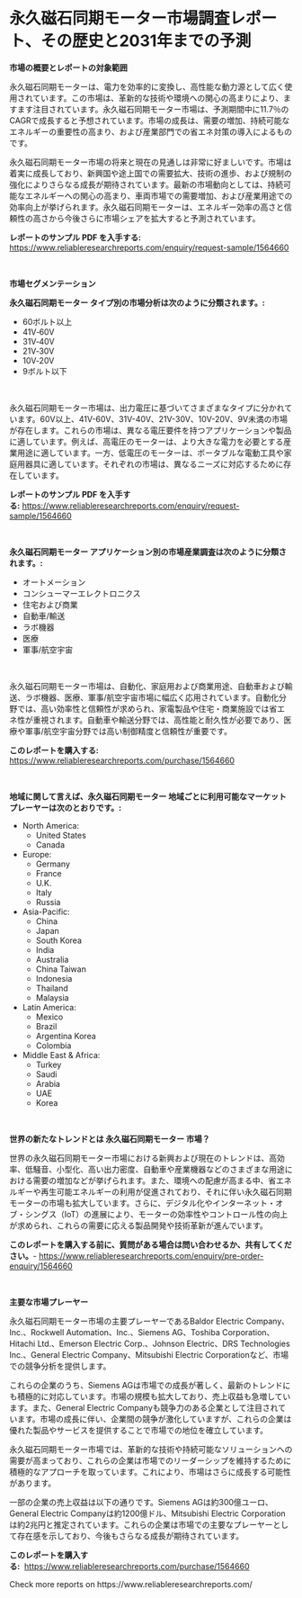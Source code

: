 <p><h1>永久磁石同期モーター市場調査レポート、その歴史と2031年までの予測</h1></p><p><strong>市場の概要とレポートの対象範囲</strong></p>
<p><p>永久磁石同期モーターは、電力を効率的に変換し、高性能な動力源として広く使用されています。この市場は、革新的な技術や環境への関心の高まりにより、ますます注目されています。永久磁石同期モーター市場は、予測期間中に11.7％のCAGRで成長すると予想されています。市場の成長は、需要の増加、持続可能なエネルギーの重要性の高まり、および産業部門での省エネ対策の導入によるものです。</p><p>永久磁石同期モーター市場の将来と現在の見通しは非常に好ましいです。市場は着実に成長しており、新興国や途上国での需要拡大、技術の進歩、および規制の強化によりさらなる成長が期待されています。最新の市場動向としては、持続可能なエネルギーへの関心の高まり、車両市場での需要増加、および産業用途での効率向上が挙げられます。永久磁石同期モーターは、エネルギー効率の高さと信頼性の高さから今後さらに市場シェアを拡大すると予測されています。</p></p>
<p><strong>レポートのサンプル PDF を入手する:</strong> <a href="https://www.reliableresearchreports.com/enquiry/request-sample/1564660">https://www.reliableresearchreports.com/enquiry/request-sample/1564660</a></p>
<p>&nbsp;</p>
<p><strong>市場セグメンテーション</strong></p>
<p><strong>永久磁石同期モーター タイプ別の市場分析は次のように分類されます。:</strong></p>
<p><ul><li>60ボルト以上</li><li>41V‐60V</li><li>31V‐40V</li><li>21V‐30V</li><li>10V‐20V</li><li>9ボルト以下</li></ul></p>
<p>&nbsp;</p>
<p><p>永久磁石同期モーター市場は、出力電圧に基づいてさまざまなタイプに分かれています。60V以上、41V-60V、31V-40V、21V-30V、10V-20V、9V未満の市場が存在します。これらの市場は、異なる電圧要件を持つアプリケーションや製品に適しています。例えば、高電圧のモーターは、より大きな電力を必要とする産業用途に適しています。一方、低電圧のモーターは、ポータブルな電動工具や家庭用器具に適しています。それぞれの市場は、異なるニーズに対応するために存在しています。</p></p>
<p><strong>レポートのサンプル PDF を入手する:</strong>&nbsp;<a href="https://www.reliableresearchreports.com/enquiry/request-sample/1564660">https://www.reliableresearchreports.com/enquiry/request-sample/1564660</a></p>
<p>&nbsp;</p>
<p><strong> 永久磁石同期モーター アプリケーション別の市場産業調査は次のように分類されます。:</strong></p>
<p><ul><li>オートメーション</li><li>コンシューマーエレクトロニクス</li><li>住宅および商業</li><li>自動車/輸送</li><li>ラボ機器</li><li>医療</li><li>軍事/航空宇宙</li></ul></p>
<p>&nbsp;</p>
<p><p>永久磁石同期モーター市場は、自動化、家庭用および商業用途、自動車および輸送、ラボ機器、医療、軍事/航空宇宙市場に幅広く応用されています。自動化分野では、高い効率性と信頼性が求められ、家電製品や住宅・商業施設では省エネ性が重視されます。自動車や輸送分野では、高性能と耐久性が必要であり、医療や軍事/航空宇宙分野では高い制御精度と信頼性が重要です。</p></p>
<p><strong>このレポートを購入する:</strong>&nbsp; <a href="https://www.reliableresearchreports.com/purchase/1564660">https://www.reliableresearchreports.com/purchase/1564660</a></p>
<p>&nbsp;</p>
<p><strong>地域に関して言えば、永久磁石同期モーター 地域ごとに利用可能なマーケットプレーヤーは次のとおりです。:</strong></p>
<p><ul>
    <li>
        North America:
        <ul>
            <li>United States</li>
            <li>Canada</li>
        </ul>
    </li>
    <li>
        Europe:
        <ul>
            <li>Germany</li>
            <li>France</li>
            <li>U.K.</li>
            <li>Italy</li>
            <li>Russia</li>
        </ul>
    </li>
    <li>
        Asia-Pacific:
        <ul>
            <li>China</li>
            <li>Japan</li>
            <li>South Korea</li>
            <li>India</li>
            <li>Australia</li>
            <li>China Taiwan</li>
            <li>Indonesia</li>
            <li>Thailand</li>
            <li>Malaysia</li>
        </ul>
    </li>
    <li>
        Latin America:
        <ul>
            <li>Mexico</li>
            <li>Brazil</li>
            <li>Argentina Korea</li>
            <li>Colombia</li>
        </ul>
    </li>
    <li>
        Middle East & Africa:
        <ul>
            <li>Turkey</li>
            <li>Saudi</li>
            <li>Arabia</li>
            <li>UAE</li>
            <li>Korea</li>
        </ul>
    </li>
    </ul></p>
<p>&nbsp;</p>
<p><strong>世界の新たなトレンドとは 永久磁石同期モーター 市場？</strong></p>
<p><p>世界の永久磁石同期モーター市場における新興および現在のトレンドは、高効率、低騒音、小型化、高い出力密度、自動車や産業機器などのさまざまな用途における需要の増加などが挙げられます。また、環境への配慮が高まる中、省エネルギーや再生可能エネルギーの利用が促進されており、それに伴い永久磁石同期モーターの市場も拡大しています。さらに、デジタル化やインターネット・オブ・シングス（IoT）の進展により、モーターの効率性やコントロール性の向上が求められ、これらの需要に応える製品開発や技術革新が進んでいます。</p></p>
<p><strong>このレポートを購入する前に、質問がある場合は問い合わせるか、共有してください。</strong>- <a href="https://www.reliableresearchreports.com/enquiry/pre-order-enquiry/1564660">https://www.reliableresearchreports.com/enquiry/pre-order-enquiry/1564660</a></p>
<p>&nbsp;</p>
<p><strong>主要な市場プレーヤー</strong></p>
<p><p>永久磁石同期モーター市場の主要プレーヤーであるBaldor Electric Company、Inc.、Rockwell Automation、Inc.、Siemens AG、Toshiba Corporation、Hitachi Ltd.、Emerson Electric Corp.、Johnson Electric、DRS Technologies Inc.、General Electric Company、Mitsubishi Electric Corporationなど、市場での競争分析を提供します。 </p><p>これらの企業のうち、Siemens AGは市場での成長が著しく、最新のトレンドにも積極的に対応しています。市場の規模も拡大しており、売上収益も急増しています。また、General Electric Companyも競争力のある企業として注目されています。市場の成長に伴い、企業間の競争が激化していますが、これらの企業は優れた製品やサービスを提供することで市場での地位を確立しています。</p><p>永久磁石同期モーター市場では、革新的な技術や持続可能なソリューションへの需要が高まっており、これらの企業は市場でのリーダーシップを維持するために積極的なアプローチを取っています。これにより、市場はさらに成長する可能性があります。</p><p>一部の企業の売上収益は以下の通りです。Siemens AGは約300億ユーロ、General Electric Companyは約1200億ドル、Mitsubishi Electric Corporationは約2兆円と推定されています。これらの企業は市場での主要なプレーヤーとして存在感を示しており、今後もさらなる成長が期待されています。</p></p>
<p><strong>このレポートを購入する:</strong>&nbsp;&nbsp;<a href="https://www.reliableresearchreports.com/purchase/1564660">https://www.reliableresearchreports.com/purchase/1564660</a></p>
<p>Check more reports on https://www.reliableresearchreports.com/</p>